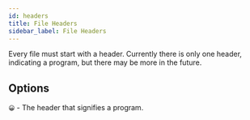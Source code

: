 ```yaml
---
id: headers
title: File Headers
sidebar_label: File Headers
---
```


Every file must start with a header.  Currently there is only one header, indicating a program, but there may be more in the future.

## Options

`😀` - The header that signifies a program.
